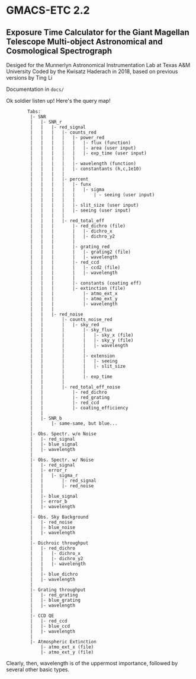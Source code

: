 # GMACS-ETC 2.2
## Exposure Time Calculator for the Giant Magellan Telescope Multi-object Astronomical and Cosmological Spectrograph

Desiged for the Munnerlyn Astronomical Instrumentation Lab at Texas A&M University
Coded by the Kwisatz Haderach in 2018, based on previous versions by Ting Li

Documentation in `docs/`

Ok soldier listen up! Here's the query map!
```
		Tabs:
		 |-	SNR
		 |	 |- SNR_r
		 |	 |	 |- red_signal
		 |	 |	 |	 |- counts_red
		 |	 |	 |	 |	 |- power_red
		 |	 |	 |	 |	 |	 |- flux (function)
		 |	 |	 |	 |	 |	 |- area (user input)
		 |	 |	 |	 |	 |	 |- exp_time (user input)
		 |	 |	 |	 |	 |
		 |	 |	 |	 |	 |- wavelength (function)
		 |	 |	 |	 |	 |- constantants (h,c,1e10)
		 |	 |	 |	 |
		 |	 |	 |	 |- percent
		 |	 |	 |	 |	 |- funx
		 |	 |	 |	 |	 |	 |- sigma
		 |	 |	 |	 |	 |	 	 | - seeing (user input)
		 |	 |	 |	 |	 |
		 |	 |	 |	 |	 |- slit_size (user input)
		 |	 |	 |	 |	 |- seeing (user input)
		 |	 |	 |	 |
		 |	 |	 |	 |- red_total_eff
		 |	 |	 |		 |- red_dichro (file)
		 |	 |	 |		 |	 |- dichro_x
		 |	 |	 |		 |	 |- dichro_y2
		 |	 |	 |		 |
		 |	 |	 |		 |- grating_red
		 |	 |	 |		 |	 |- grating2 (file)
		 |	 |	 |		 |	 |- wavelength
		 |	 |	 |		 |- red_ccd
		 |	 |	 |		 |	 |- ccd2 (file)
		 |	 |	 |		 |	 |- wavelength
		 |	 |	 |		 |
		 |	 |	 |		 |- constants (coating eff)
		 |	 |	 |		 |- extinction (file)
		 |	 |	 |			 |- atmo_ext_x
		 |	 |	 |			 |- atmo_ext_y
		 |	 |	 |			 |- wavelength	 
		 |	 |	 |
		 |	 |	 |- red_noise
		 |	 |	 	 |- counts_noise_red
		 |	 |	 	 |	 |- sky_red
		 |	 |	 	 |	 	 |- sky_flux
		 |	 |	 	 |		 |	 |- sky_x (file)
		 |	 |	 	 |		 |	 |- sky_y (file)
		 |	 |	 	 |		 |	 |- wavelength
		 |	 |	 	 |		 |
		 |	 |	 	 |		 |- extension
		 |	 |	 	 |		 |	 |- seeing
		 |	 |	 	 |		 |	 |- slit_size
		 |	 |	 	 |		 |
		 |	 |	 	 |		 |- exp_time
		 |	 |	 	 |
		 |	 |	 	 |- red_total_eff_noise
		 |	 |			 |- red_dichro
		 |	 | 			 |- red_grating
		 |	 | 			 |- red_ccd
		 |	 | 			 |- coating_efficiency
		 |	 | 
		 |	 |- SNR_b
		 |	  	 |- same-same, but blue...
		 |	 	
		 |- Obs. Spectr. w/o Noise
		 |	 |- red_signal
		 |	 |- blue_signal
		 |	 |- wavelength
		 |	 
		 |-	Obs. Spectr. w/ Noise
		 |	 |- red_signal
		 |	 |- error_r
		 |	 |	 |- sigma_r
		 |	 |	 	 |- red_signal
		 |	 |	 	 |- red_noise
		 |	 |
		 |	 |- blue_signal
		 |	 |- error_b
		 |	 |- wavelength
		 |
		 |- Obs. Sky Background
		 |	 |- red_noise
		 |	 |- blue_noise
		 |	 |- wavelength
		 |
		 |-	Dichroic throughput
		 |	 |- red_dichro
		 |	 |	 |- dichro_x
		 |	 |	 |- dichro_y2
		 |	 |	 |- wavelength
		 |	 |
		 |	 |- blue_dichro
		 |	 |- wavelength
		 |
		 |-	Grating throughput
		 |	 |- red_grating
		 |	 |- blue_grating
		 |	 |- wavelength
		 |
		 |- CCD QE
		 |	 |- red_ccd
		 |	 |- blue_ccd
		 |	 |- wavelength
		 |
		 |-	Atmospheric Extinction
		 	 |- atmo_ext_x (file)
		 	 |- atmo_ext_y (file)
```
Clearly, then, wavelength is of the uppermost importance, followed by several other basic types.
